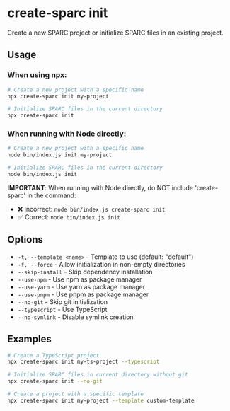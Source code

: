 # create-sparc init

Create a new SPARC project or initialize SPARC files in an existing project.

## Usage

### When using npx:

```bash
# Create a new project with a specific name
npx create-sparc init my-project

# Initialize SPARC files in the current directory
npx create-sparc init
```

### When running with Node directly:

```bash
# Create a new project with a specific name
node bin/index.js init my-project

# Initialize SPARC files in the current directory
node bin/index.js init
```

**IMPORTANT**: When running with Node directly, do NOT include 'create-sparc' in the command:
- ❌ Incorrect: `node bin/index.js create-sparc init`
- ✅ Correct: `node bin/index.js init`

## Options

- `-t, --template <name>` - Template to use (default: "default")
- `-f, --force` - Allow initialization in non-empty directories
- `--skip-install` - Skip dependency installation
- `--use-npm` - Use npm as package manager
- `--use-yarn` - Use yarn as package manager
- `--use-pnpm` - Use pnpm as package manager
- `--no-git` - Skip git initialization
- `--typescript` - Use TypeScript
- `--no-symlink` - Disable symlink creation

## Examples

```bash
# Create a TypeScript project
npx create-sparc init my-ts-project --typescript

# Initialize SPARC files in current directory without git
npx create-sparc init --no-git

# Create a project with a specific template
npx create-sparc init my-project --template custom-template